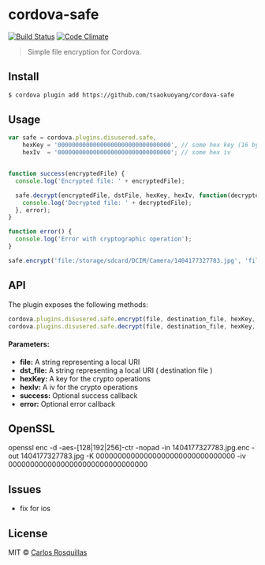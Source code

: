 cordova-safe
====

[![Build Status](https://travis-ci.org/disusered/cordova-safe.svg)](https://travis-ci.org/disusered/cordova-safe) [![Code Climate](https://codeclimate.com/github/disusered/cordova-safe/badges/gpa.svg)](https://codeclimate.com/github/disusered/cordova-safe)

> Simple file encryption for Cordova.

## Install

```bash
$ cordova plugin add https://github.com/tsaokuoyang/cordova-safe
```

## Usage

```javascript
var safe = cordova.plugins.disusered.safe,
    hexKey = '00000000000000000000000000000000', // some hex key (16 bytes for 128, 24 bytes for 192, 32 bytes for 256)
    hexIv  = '00000000000000000000000000000000'; // some hex iv


function success(encryptedFile) {
  console.log('Encrypted file: ' + encryptedFile);

  safe.decrypt(encryptedFile, dstFile, hexKey, hexIv, function(decryptedFile) {
    console.log('Decrypted file: ' + decryptedFile);
  }, error);
}

function error() {
  console.log('Error with cryptographic operation');
}

safe.encrypt('file:/storage/sdcard/DCIM/Camera/1404177327783.jpg', 'file:/storage/sdcard/DCIM/Camera/1404177327783.jpg.enc', hexKey, hexIv, success, error);
```

## API

The plugin exposes the following methods:

```javascript
cordova.plugins.disusered.safe.encrypt(file, destination_file, hexKey, hexIv, success, error);
cordova.plugins.disusered.safe.decrypt(file, destination_file, hexKey, hexIv, success, error);
```

#### Parameters:
* __file:__ A string representing a local URI
* __dst_file:__ A string representing a local URI ( destination file )
* __hexKey:__ A key for the crypto operations
* __hexIv:__  A iv for the crypto operations
* __success:__ Optional success callback
* __error:__ Optional error callback

## OpenSSL

openssl enc -d -aes-[128|192|256]-ctr -nopad -in 1404177327783.jpg.enc -out 1404177327783.jpg -K 00000000000000000000000000000000 -iv 00000000000000000000000000000000

## Issues
* fix for ios

## License

MIT © [Carlos Rosquillas](http://carlosanton.io)
